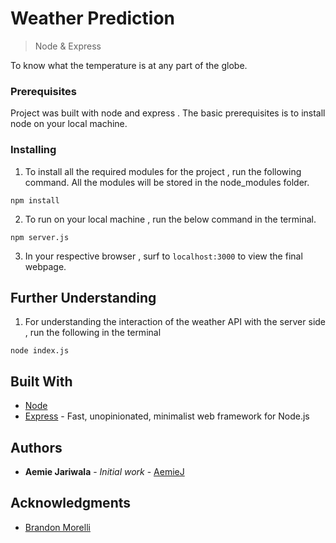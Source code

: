 # Weather Prediction 
> Node & Express 

To know what the temperature is at any part of the globe.


### Prerequisites

Project was built with node and express . The basic prerequisites is to install node on your local machine.


### Installing

1. To install all the required modules for the project , run the following command. All the modules will be stored in the node_modules folder.

```
npm install
```

2. To run on your local machine  , run the below command in the terminal.

```
npm server.js
```

3. In your respective browser , surf to ```localhost:3000``` to view the final webpage.

## Further Understanding

1. For understanding the interaction of the weather API with the server side , run the following in the terminal 

```
node index.js
```

## Built With

* [Node](https://nodejs.org/en/docs/)
* [Express](https://expressjs.com/) - Fast, unopinionated, minimalist web framework for Node.js

## Authors

* **Aemie Jariwala** - *Initial work* - [AemieJ](https://github.com/AemieJ)


## Acknowledgments

* [Brandon Morelli](https://codeburst.io/build-a-weather-website-in-30-minutes-with-node-js-express-openweather-a317f904897b)


